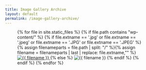 ```yaml
---
title: Image Gallery Archive
layout: default
permalink: /image-gallery-archive/
---
```

<figure class="third half">
 {% for file in site.static_files %}
 {% if file.path contains "wp-content/" %}
 {% if file.extname == '.jpg' or file.extname == '.jpeg' or file.extname == '.JPG' or file.extname == '.JPEG' %}
 {% assign filenameparts = file.path | split: "/" %}{% assign filename = filenameparts | last | replace: file.extname,"" %}
     <a href="{{ file.path | relative_url }}" title="{{ filename }}" >
         <img src="{{ file.path | relative_url }}" alt="{{ filename }}">
     </a>
   {% else %}
     <img src="{{ file.path | relative_url }}" alt="{{ filename }}">
    {% endif %}
    {% endif %}
    {% endfor %}
</figure>
